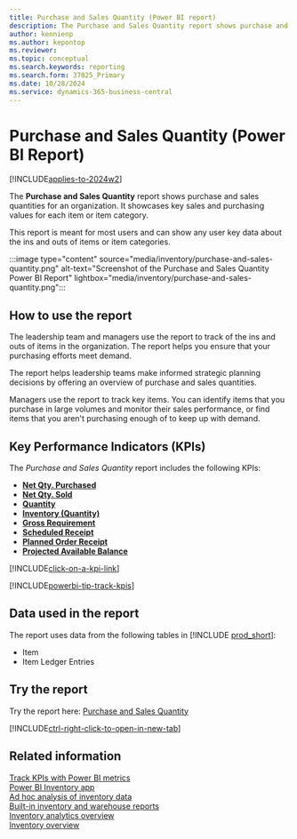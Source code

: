 ```yaml
---
title: Purchase and Sales Quantity (Power BI report)
description: The Purchase and Sales Quantity report shows purchase and sales quantities for an organization.
author: kennienp
ms.author: kepontop
ms.reviewer: 
ms.topic: conceptual
ms.search.keywords: reporting
ms.search.form: 37025_Primary
ms.date: 10/28/2024
ms.service: dynamics-365-business-central
---
```


# Purchase and Sales Quantity (Power BI Report)

[!INCLUDE[applies-to-2024w2](includes/applies-to-2024w2.md)]

The **Purchase and Sales Quantity** report shows purchase and sales quantities for an organization. It showcases key sales and purchasing values for each item or item category. 

This report is meant for most users and can show any user key data about the ins and outs of items or item categories.

:::image type="content" source="media/inventory/purchase-and-sales-quantity.png" alt-text="Screenshot of the Purchase and Sales Quantity Power BI Report" lightbox="media/inventory/purchase-and-sales-quantity.png":::

## How to use the report

The leadership team and managers use the report to track of the ins and outs of items in the organization. The report helps you ensure that your purchasing efforts meet demand.

The report helps leadership teams make informed strategic planning decisions by offering an overview of purchase and sales quantities.

Managers use the report to track key items. You can identify items that you purchase in large volumes and monitor their sales performance, or find items that you aren't purchasing enough of to keep up with demand.

## Key Performance Indicators (KPIs)

The *Purchase and Sales Quantity* report includes the following KPIs:

- [**Net Qty. Purchased**](inventory-powerbi-kpis.md#net-qty-purchased)
- [**Net Qty. Sold**](inventory-powerbi-kpis.md#net-qty-sold)
- [**Quantity**](inventory-powerbi-kpis.md#quantity)
- [**Inventory (Quantity)**](inventory-powerbi-kpis.md#inventory-quantity)
- [**Gross Requirement**](inventory-powerbi-kpis.md#gross-requirement)
- [**Scheduled Receipt**](inventory-powerbi-kpis.md#scheduled-receipt)
- [**Planned Order Receipt**](inventory-powerbi-kpis.md#planned-order-receipt)
- [**Projected Available Balance**](inventory-powerbi-kpis.md#projected-available-balance)

[!INCLUDE[click-on-a-kpi-link](includes/click-on-a-kpi-link.md)] 

[!INCLUDE[powerbi-tip-track-kpis](includes/powerbi-tip-track-kpis.md)] 


## Data used in the report

The report uses data from the following tables in [!INCLUDE [prod_short](includes/prod_short.md)]:

- Item
- Item Ledger Entries

## Try the report

Try the report here: [Purchase and Sales Quantity](https://businesscentral.dynamics.com?page=37025)

[!INCLUDE[ctrl-right-click-to-open-in-new-tab](includes/ctrl-right-click-to-open-in-new-tab.md)]

## Related information

[Track KPIs with Power BI metrics](track-kpis-with-power-bi-metrics.md)  
[Power BI Inventory app](inventory-powerbi-app.md)  
[Ad hoc analysis of inventory data](ad-hoc-analysis-inventory.md)  
[Built-in inventory and warehouse reports](inventory-WMS-reports.md)  
[Inventory analytics overview](inventory-analytics-overview.md)  
[Inventory overview](inventory-manage-inventory.md)